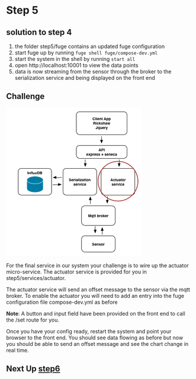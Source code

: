 # Step 5

## solution to step 4

1. the folder step5/fuge contains an updated fuge configuration
2. start fuge up by running `fuge shell fuge/compose-dev.yml`
3. start the system in the shell by running `start all`
4. open http://localhost:10001 to view the data points
5. data is now streaming from the sensor through the broker to the serialization
service and being displayed on the front end


## Challenge
![image](../docs/step5.png)

For the final service in our system your challenge is to wire up the actuator micro-service. The actuator service is provided for you in step5/services/actuator.

The actuator service will send an offset message to the sensor via the mqtt broker. To enable the actuator you will need to add an entry into the fuge configuration file compose-dev.yml as before

__Note__: A button and input field have been provided on the front end to call the /set route for you.

Once you have your config ready, restart the system and point your browser to the front end. You should see data flowing as before but now you should be able to send an offset message and see the chart change in real time.

## Next Up [step6](../step6/README.md)
